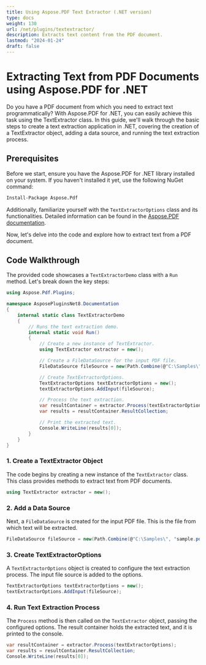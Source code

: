 ```yaml
---
title: Using Aspose.PDF Text Extractor (.NET version)
type: docs
weight: 130
url: /net/plugins/textextractor/
description: Extracts text content from the PDF document.
lastmod: "2024-01-24"
draft: false
---
```


# Extracting Text from PDF Documents using Aspose.PDF for .NET

Do you have a PDF document from which you need to extract text programmatically? With Aspose.PDF for .NET, you can easily achieve this task using the TextExtractor class. In this guide, we'll walk through the basic steps to create a text extraction application in .NET, covering the creation of a TextExtractor object, adding a data source, and running the text extraction process.

## Prerequisites

Before we start, ensure you have the Aspose.PDF for .NET library installed on your system. If you haven't installed it yet, use the following NuGet command:

```bash
Install-Package Aspose.Pdf
```

Additionally, familiarize yourself with the `TextExtractorOptions` class and its functionalities. Detailed information can be found in the [Aspose.PDF documentation](https://reference.aspose.com/pdf/net/aspose.pdf/TextExtractorOptions/).

Now, let's delve into the code and explore how to extract text from a PDF document.

## Code Walkthrough

The provided code showcases a `TextExtractorDemo` class with a `Run` method. Let's break down the key steps:

```csharp
using Aspose.Pdf.Plugins;

namespace AsposePluginsNet8.Documentation
{
    internal static class TextExtractorDemo
    {
        // Runs the text extraction demo.
        internal static void Run()
        {
            // Create a new instance of TextExtractor.
            using TextExtractor extractor = new();

            // Create a FileDataSource for the input PDF file.
            FileDataSource fileSource = new(Path.Combine(@"C:\Samples\", "sample.pdf"));

            // Create TextExtractorOptions.
            TextExtractorOptions textExtractorOptions = new();
            textExtractorOptions.AddInput(fileSource);

            // Process the text extraction.
            var resultContainer = extractor.Process(textExtractorOptions);
            var results = resultContainer.ResultCollection;

            // Print the extracted text.
            Console.WriteLine(results[0]);
        }
    }
}
```

### 1. Create a TextExtractor Object

The code begins by creating a new instance of the `TextExtractor` class. This class provides methods to extract text from PDF documents.

```csharp
using TextExtractor extractor = new();
```

### 2. Add a Data Source

Next, a `FileDataSource` is created for the input PDF file. This is the file from which text will be extracted.

```csharp
FileDataSource fileSource = new(Path.Combine(@"C:\Samples\", "sample.pdf"));
```

### 3. Create TextExtractorOptions

A `TextExtractorOptions` object is created to configure the text extraction process. The input file source is added to the options.

```csharp
TextExtractorOptions textExtractorOptions = new();
textExtractorOptions.AddInput(fileSource);
```

### 4. Run Text Extraction Process

The `Process` method is then called on the `TextExtractor` object, passing the configured options. The result container holds the extracted text, and it is printed to the console.

```csharp
var resultContainer = extractor.Process(textExtractorOptions);
var results = resultContainer.ResultCollection;
Console.WriteLine(results[0]);
```

